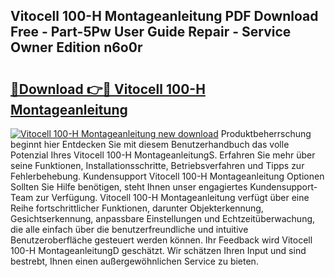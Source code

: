 ## Vitocell 100-H Montageanleitung PDF Download Free - Part-5Pw User Guide Repair - Service Owner Edition n6o0r

# <h2><a href="http://df7gtm.blite.top/?on=Vitocell+100-H+Montageanleitung">🔗Download 👉🔴 Vitocell 100-H Montageanleitung</a></h2>

[![Vitocell 100-H Montageanleitung new download](https://i.imgur.com/lujVjoI.png)](http://df7gtm.blite.top/?on=Vitocell+100-H+Montageanleitung)
Produktbeherrschung beginnt hier Entdecken Sie mit diesem Benutzerhandbuch das volle Potenzial Ihres Vitocell 100-H MontageanleitungS. Erfahren Sie mehr über seine Funktionen, Installationsschritte, Betriebsverfahren und Tipps zur Fehlerbehebung. Kundensupport Vitocell 100-H Montageanleitung Optionen Sollten Sie Hilfe benötigen, steht Ihnen unser engagiertes Kundensupport-Team zur Verfügung. Vitocell 100-H Montageanleitung verfügt über eine Reihe fortschrittlicher Funktionen, darunter Objekterkennung, Gesichtserkennung, anpassbare Einstellungen und Echtzeitüberwachung, die alle einfach über die benutzerfreundliche und intuitive Benutzeroberfläche gesteuert werden können. Ihr Feedback wird Vitocell 100-H MontageanleitungD geschätzt. Wir schätzen Ihren Input und sind bestrebt, Ihnen einen außergewöhnlichen Service zu bieten.
